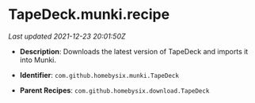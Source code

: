 # TapeDeck.munki.recipe

_Last updated 2021-12-23 20:01:50Z_

- **Description**: Downloads the latest version of TapeDeck and imports it into Munki.

- **Identifier**: `com.github.homebysix.munki.TapeDeck`

- **Parent Recipes**: `com.github.homebysix.download.TapeDeck`
